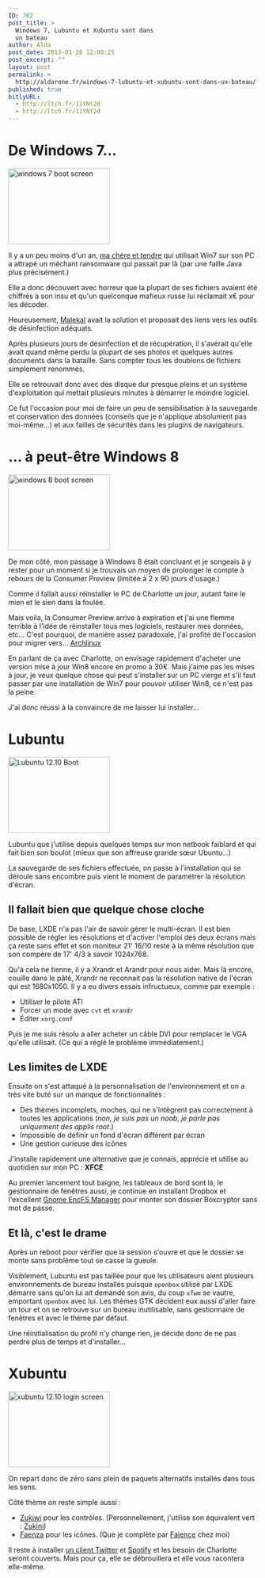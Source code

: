 ```yaml
---
ID: 782
post_title: >
  Windows 7, Lubuntu et Xubuntu sont dans
  un bateau
author: Alda
post_date: 2013-01-26 12:00:25
post_excerpt: ""
layout: post
permalink: >
  http://aldarone.fr/windows-7-lubuntu-et-xubuntu-sont-dans-un-bateau/
published: true
bitlyURL:
  - http://ltch.fr/11YNt2d
  - http://ltch.fr/11YNt2d
---
```

<h1>De Windows 7…</h1>

<p><img src="http://aldarone.fr/assets/windows-7-boot-screen-205x153.jpg" alt="windows 7 boot screen" width="205" height="153" class="alignleft size-thumbnail wp-image-785" /></p>

<p>Il y a un peu moins d'un an, <a href="http://echarlotte.fr/">ma chère et tendre</a> qui utilisait Win7 sur son PC a attrapé un méchant ransomware qui passait par là (par une faille Java plus précisément.)</p>

<p>Elle a donc découvert avec horreur que la plupart de ses fichiers avaient été chiffrés à son insu et qu'un quelconque mafieux russe lui réclamait x€ pour les décoder.</p>

<p>Heureusement, <a href="http://www.malekal.com/">Malekal</a> avait la solution et proposait des liens vers les outils de désinfection adéquats.</p>

<p>Après plusieurs jours de désinfection et de récupération, il s'avérait qu'elle avait quand même perdu la plupart de ses photos et quelques autres documents dans la bataille. Sans compter tous les doublons de fichiers simplement renommés.</p>

<p>Elle se retrouvait donc avec des disque dur presque pleins et un système d'exploitation qui mettait plusieurs minutes à démarrer le moindre logiciel.</p>

<p>Ce fut l'occasion pour moi de faire un peu de sensibilisation à la sauvegarde et conservation des données (conseils que je n'applique absolument pas moi-même…) et aux failles de sécurités dans les plugins de navigateurs.</p>

<h1>… à peut-être Windows 8</h1>

<p><img src="http://aldarone.fr/assets/windows-8-clean-install-03-205x153.png" alt="windows 8 boot screen" width="205" height="153" class="alignright size-thumbnail wp-image-791" /></p>

<p>De mon côté, mon passage à Windows 8 était concluant et je songeais à y rester pour un moment si je trouvais un moyen de prolonger le compte à rebours de la Consumer Preview (limitée à 2 x 90 jours d'usage.)</p>

<p>Comme il fallait aussi réinstaller le PC de Charlotte un jour, autant faire le mien et le sien dans la foulée.</p>

<p>Mais voila, la Consumer Preview arrive à expiration et j'ai une flemme terrible à l'idée de réinstaller tous mes logiciels, restaurer mes données, etc… C'est pourquoi, de manière assez paradoxale, j'ai profité de l'occasion pour migrer vers… <a href="http://archlinux.fr/">Archlinux</a></p>

<p>En parlant de ça avec Charlotte, on envisage rapidement d'acheter une version mise à jour Win8 encore en promo à 30€. Mais j'aime pas les mises à jour, je veux quelque chose qui peut s'installer sur un PC vierge et s'il faut passer par une installation de Win7 pour pouvoir utiliser Win8, ce n'est pas la peine.</p>

<p>J'ai donc réussi à la convaincre de me laisser lui installer…</p>

<h1>Lubuntu</h1>

<p><img src="http://aldarone.fr/assets/TVVBS-205x153.png" alt="Lubuntu 12.10 Boot" width="205" height="153" class="alignleft size-thumbnail wp-image-793" /></p>

<p>Lubuntu que j'utilise depuis quelques temps sur mon netbook faiblard et qui fait bien son boulot (mieux que son affreuse grande sœur Ubuntu…)</p>

<p>La sauvegarde de ses fichiers effectuée, on passe à l'installation qui se déroule sans encombre puis vient le moment de paramétrer la résolution d'écran.</p>

<h2>Il fallait bien que quelque chose cloche</h2>

<p>De base, LXDE n'a pas l'air de savoir gérer le multi-écran. Il est bien possible de régler les résolutions et d'activer l'emploi des deux écrans mais ça reste sans effet et son moniteur 21' 16/10 reste à la même résolution que son compère de 17' 4/3 à savoir 1024x768.</p>

<p>Qu'à cela ne tienne, il y a Xrandr et Arandr pour nous aider. Mais là encore, couille dans le pâté, Xrandr ne reconnait pas la résolution native de l'écran qui est 1680x1050. Il y a eu divers essais infructueux, comme par exemple :</p>

<ul>
<li>Utiliser le pilote ATI</li>
<li>Forcer un mode avec <code>cvt</code> et <code>xrandr</code></li>
<li>Éditer <code>xorg.conf</code></li>
</ul>

<p>Puis je me suis résolu a aller acheter un câble DVI pour remplacer le VGA qu'elle utilisait. (Ce qui a réglé le problème immédiatement.)</p>

<h2>Les limites de LXDE</h2>

<p>Ensuite on s'est attaqué à la personnalisation de l'environnement et on a très vite buté sur un manque de fonctionnalités :</p>

<ul>
<li>Des thèmes incomplets, moches, qui ne s'intègrent pas correctement à toutes les applications (<em>non, je suis pas un noob, je parle pas uniquement des applis root</em>.)</li>
<li>Impossible de définir un fond d'écran différent par écran</li>
<li>Une gestion curieuse des icônes</li>
</ul>

<p>J'installe rapidement une alternative que je connais, apprécie et utilise au quotidien sur mon PC : <strong>XFCE</strong></p>

<p>Au premier lancement tout baigne, les tableaux de bord sont là, le gestionnaire de fenêtres aussi, je continue en installant Dropbox et l'excellent <a href="https://help.ubuntu.com/community/FolderEncryption#Gnome_Encfs_Manager">Gnome EncFS Manager</a> pour monter son dossier Boxcryptor sans mot de passe.</p>

<h2>Et là, c'est le drame</h2>

<p>Après un reboot pour vérifier que la session s'ouvre et que le dossier se monte sans problème tout se casse la gueule.</p>

<p>Visiblement, Lubuntu est pas taillée pour que les utilisateurs aient plusieurs environnements de bureau installés puisque <code>openbox</code> utilisé par LXDE démarre sans qu'on lui ait demandé son avis, du coup <code>xfwm</code> se vautre, emportant <code>openbox</code> avec lui. Les thèmes GTK décident eux aussi d'aller faire un tour et on se retrouve sur un bureau inutilisable, sans gestionnaire de fenêtres et avec le thème par défaut.</p>

<p>Une réinitialisation du profil n'y change rien, je décide donc de ne pas perdre plus de temps et d'installer…</p>

<h1>Xubuntu</h1>

<p><img src="http://aldarone.fr/assets/xubuntu12.10-login-screen-205x153.png" alt="xubuntu 12.10 login screen" width="205" height="153" class="alignright size-thumbnail wp-image-796" /></p>

<p>On repart donc de zéro sans plein de paquets alternatifs installés dans tous les sens.</p>

<p>Côté thème on reste simple aussi :</p>

<ul>
<li><a href="http://lassekongo83.deviantart.com/art/Zukiwi-313347909">Zukiwi</a> pour les contrôles. (Personnellement, j'utilise son équivalent vert : <a href="http://lassekongo83.deviantart.com/art/Zukini-272660042">Zukini</a>)</li>
<li><a href="http://tiheum.deviantart.com/art/Faenza-Icons-173323228">Faenza</a> pour les icônes. (Que je complète par <a href="http://tiheum.deviantart.com/art/Faience-icon-theme-255099649">Faience</a> chez moi)</li>
</ul>

<p>Il reste à installer <a href="https://launchpad.net/polly">un client Twitter</a> et <a href="http://www.spotify.com/fr/download/previews/">Spotify</a> et les besoin de Charlotte seront couverts. Mais pour ça, elle se débrouillera et elle vous racontera elle-même.</p>